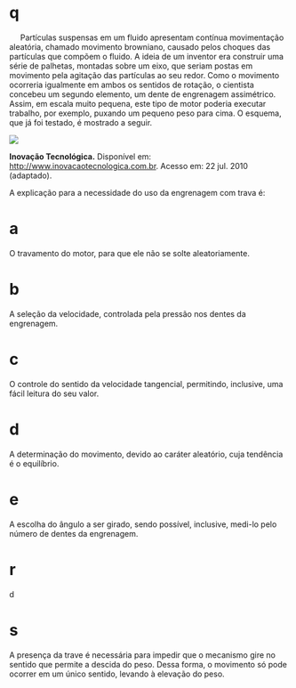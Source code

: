 # q
     Partículas suspensas em um fluido apresentam contínua movimentação aleatória, chamado movimento browniano, causado pelos choques das partículas que compõem o fluido. A ideia de um inventor era construir uma série de palhetas, montadas sobre um eixo, que seriam postas em movimento pela agitação das partículas ao seu redor. Como o movimento ocorreria igualmente em ambos os sentidos de rotação, o cientista concebeu um segundo elemento, um dente de engrenagem assimétrico. Assim, em escala muito pequena, este tipo de motor poderia executar trabalho, por exemplo, puxando um pequeno peso para cima. O esquema, que já foi testado, é mostrado a seguir.

![](https://firebasestorage.googleapis.com/v0/b/firebase-enemio.appspot.com/o/questoes%2F902%2F4534b0e9-e010-1271-1625-272de62755c6.png?alt=media\&token=a1d275fc-58b0-46ac-a672-c31fcdfa3b40)

**Inovação Tecnológica.** Disponível em: http://www.inovacaotecnologica.com.br. Acesso em: 22 jul. 2010 (adaptado).

A explicação para a necessidade do uso da engrenagem com trava é:

# a
O travamento do motor, para que ele não se solte aleatoriamente.

# b
A seleção da velocidade, controlada pela pressão nos dentes da engrenagem.

# c
O controle do sentido da velocidade tangencial, permitindo, inclusive, uma fácil leitura do seu valor.

# d
A determinação do movimento, devido ao caráter aleatório, cuja tendência é o equilíbrio.

# e
A escolha do ângulo a ser girado, sendo possível, inclusive, medi-lo pelo número de dentes da engrenagem.

# r
d

# s
A presença da trave é necessária para impedir que o mecanismo gire no sentido que permite a descida do peso. Dessa forma, o movimento só pode ocorrer em um único sentido, levando à elevação do peso.
